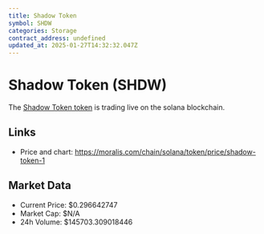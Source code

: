 ```yaml
---
title: Shadow Token
symbol: SHDW
categories: Storage
contract_address: undefined
updated_at: 2025-01-27T14:32:32.047Z
---
```


# Shadow Token (SHDW)
The [Shadow Token token](https://moralis.com/chain/solana/token/price/shadow-token-1) is trading live on the solana blockchain.

## Links
- Price and chart: https://moralis.com/chain/solana/token/price/shadow-token-1

## Market Data
- Current Price: $0.296642747
- Market Cap: $N/A
- 24h Volume: $145703.309018446
